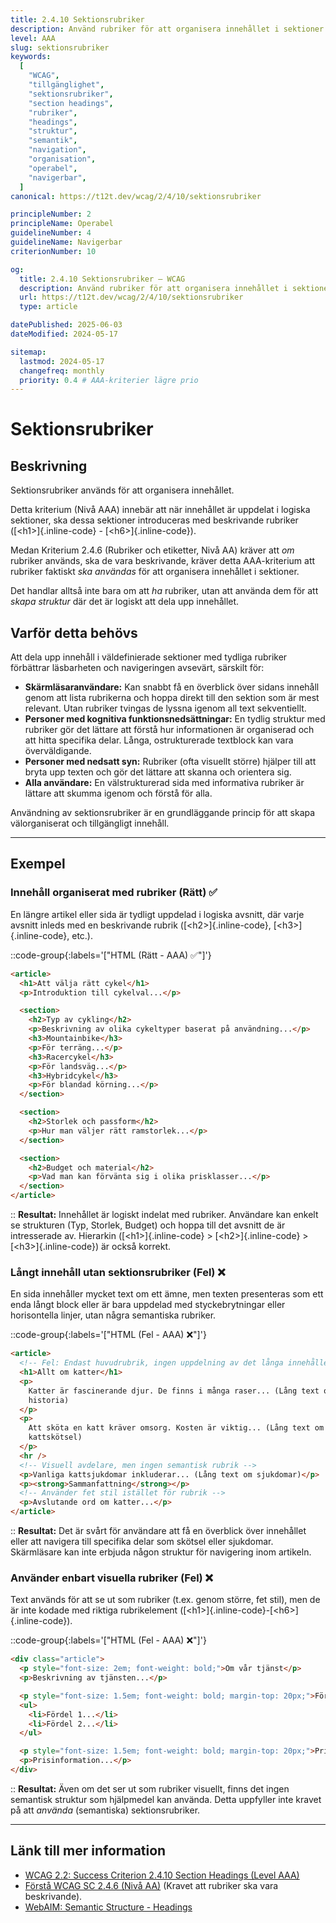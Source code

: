 ```yaml
---
title: 2.4.10 Sektionsrubriker
description: Använd rubriker för att organisera innehållet i sektioner.
level: AAA
slug: sektionsrubriker
keywords:
  [
    "WCAG",
    "tillgänglighet",
    "sektionsrubriker",
    "section headings",
    "rubriker",
    "headings",
    "struktur",
    "semantik",
    "navigation",
    "organisation",
    "operabel",
    "navigerbar",
  ]
canonical: https://t12t.dev/wcag/2/4/10/sektionsrubriker

principleNumber: 2
principleName: Operabel
guidelineNumber: 4
guidelineName: Navigerbar
criterionNumber: 10

og:
  title: 2.4.10 Sektionsrubriker – WCAG
  description: Använd rubriker för att organisera innehållet i sektioner.
  url: https://t12t.dev/wcag/2/4/10/sektionsrubriker
  type: article

datePublished: 2025-06-03
dateModified: 2024-05-17

sitemap:
  lastmod: 2024-05-17
  changefreq: monthly
  priority: 0.4 # AAA-kriterier lägre prio
---
```


# Sektionsrubriker

## Beskrivning

Sektionsrubriker används för att organisera innehållet.

Detta kriterium (Nivå AAA) innebär att när innehållet är uppdelat i logiska sektioner, ska dessa sektioner introduceras med beskrivande rubriker ([\<h1\>]{.inline-code} - [\<h6\>]{.inline-code}).

Medan Kriterium 2.4.6 (Rubriker och etiketter, Nivå AA) kräver att _om_ rubriker används, ska de vara beskrivande, kräver detta AAA-kriterium att rubriker faktiskt _ska användas_ för att organisera innehållet i sektioner.

Det handlar alltså inte bara om att _ha_ rubriker, utan att använda dem för att _skapa struktur_ där det är logiskt att dela upp innehållet.

## Varför detta behövs

Att dela upp innehåll i väldefinierade sektioner med tydliga rubriker förbättrar läsbarheten och navigeringen avsevärt, särskilt för:

- **Skärmläsaranvändare:** Kan snabbt få en överblick över sidans innehåll genom att lista rubrikerna och hoppa direkt till den sektion som är mest relevant. Utan rubriker tvingas de lyssna igenom all text sekventiellt.
- **Personer med kognitiva funktionsnedsättningar:** En tydlig struktur med rubriker gör det lättare att förstå hur informationen är organiserad och att hitta specifika delar. Långa, ostrukturerade textblock kan vara överväldigande.
- **Personer med nedsatt syn:** Rubriker (ofta visuellt större) hjälper till att bryta upp texten och gör det lättare att skanna och orientera sig.
- **Alla användare:** En välstrukturerad sida med informativa rubriker är lättare att skumma igenom och förstå för alla.

Användning av sektionsrubriker är en grundläggande princip för att skapa välorganiserat och tillgängligt innehåll.

---

## Exempel

### Innehåll organiserat med rubriker (Rätt) ✅

En längre artikel eller sida är tydligt uppdelad i logiska avsnitt, där varje avsnitt inleds med en beskrivande rubrik ([\<h2\>]{.inline-code}, [\<h3\>]{.inline-code}, etc.).

::code-group{:labels='["HTML (Rätt - AAA) ✅"]'}

```html showLineNumbers
<article>
  <h1>Att välja rätt cykel</h1>
  <p>Introduktion till cykelval...</p>

  <section>
    <h2>Typ av cykling</h2>
    <p>Beskrivning av olika cykeltyper baserat på användning...</p>
    <h3>Mountainbike</h3>
    <p>För terräng...</p>
    <h3>Racercykel</h3>
    <p>För landsväg...</p>
    <h3>Hybridcykel</h3>
    <p>För blandad körning...</p>
  </section>

  <section>
    <h2>Storlek och passform</h2>
    <p>Hur man väljer rätt ramstorlek...</p>
  </section>

  <section>
    <h2>Budget och material</h2>
    <p>Vad man kan förvänta sig i olika prisklasser...</p>
  </section>
</article>
```

::
**Resultat:** Innehållet är logiskt indelat med rubriker. Användare kan enkelt se strukturen (Typ, Storlek, Budget) och hoppa till det avsnitt de är intresserade av. Hierarkin ([\<h1\>]{.inline-code} > [\<h2\>]{.inline-code} > [\<h3\>]{.inline-code}) är också korrekt.

### Långt innehåll utan sektionsrubriker (Fel) ❌

En sida innehåller mycket text om ett ämne, men texten presenteras som ett enda långt block eller är bara uppdelad med styckebrytningar eller horisontella linjer, utan några semantiska rubriker.

::code-group{:labels='["HTML (Fel - AAA) ❌"]'}

```html showLineNumbers
<article>
  <!-- Fel: Endast huvudrubrik, ingen uppdelning av det långa innehållet -->
  <h1>Allt om katter</h1>
  <p>
    Katter är fascinerande djur. De finns i många raser... (Lång text om katters
    historia)
  </p>
  <p>
    Att sköta en katt kräver omsorg. Kosten är viktig... (Lång text om
    kattskötsel)
  </p>
  <hr />
  <!-- Visuell avdelare, men ingen semantisk rubrik -->
  <p>Vanliga kattsjukdomar inkluderar... (Lång text om sjukdomar)</p>
  <p><strong>Sammanfattning</strong></p>
  <!-- Använder fet stil istället för rubrik -->
  <p>Avslutande ord om katter...</p>
</article>
```

::
**Resultat:** Det är svårt för användare att få en överblick över innehållet eller att navigera till specifika delar som skötsel eller sjukdomar. Skärmläsare kan inte erbjuda någon struktur för navigering inom artikeln.

### Använder enbart visuella rubriker (Fel) ❌

Text används för att se ut som rubriker (t.ex. genom större, fet stil), men de är inte kodade med riktiga rubrikelement ([\<h1\>]{.inline-code}-[\<h6\>]{.inline-code}).

::code-group{:labels='["HTML (Fel - AAA) ❌"]'}

```html showLineNumbers
<div class="article">
  <p style="font-size: 2em; font-weight: bold;">Om vår tjänst</p>
  <p>Beskrivning av tjänsten...</p>

  <p style="font-size: 1.5em; font-weight: bold; margin-top: 20px;">Fördelar</p>
  <ul>
    <li>Fördel 1...</li>
    <li>Fördel 2...</li>
  </ul>

  <p style="font-size: 1.5em; font-weight: bold; margin-top: 20px;">Priser</p>
  <p>Prisinformation...</p>
</div>
```

::
**Resultat:** Även om det ser ut som rubriker visuellt, finns det ingen semantisk struktur som hjälpmedel kan använda. Detta uppfyller inte kravet på att _använda_ (semantiska) sektionsrubriker.

---

## Länk till mer information

- [WCAG 2.2: Success Criterion 2.4.10 Section Headings (Level AAA)](https://www.w3.org/WAI/WCAG22/Understanding/section-headings.html)
- [Förstå WCAG SC 2.4.6 (Nivå AA)](https://www.w3.org/WAI/WCAG22/Understanding/headings-and-labels.html) (Kravet att rubriker ska vara beskrivande).
- [WebAIM: Semantic Structure - Headings](https://webaim.org/techniques/semanticstructure/#headings)
